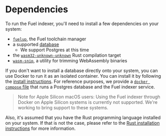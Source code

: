 # Dependencies

To run the Fuel indexer, you'll need to install a few dependencies on your system:

- [`fuelup`](./fuelup.md), the Fuel toolchain manager
- a supported [database](./database.md)
  - We support Postgres at this time
- the [`wasm32-unknown-unknown`](./wasm.md) Rust compilation target
- [`wasm-snip`](./wasm.md), a utility for trimming WebAssembly binaries

If you don't want to install a database directly onto your system, you can use Docker to run it as an isolated container. You can install it by following the [install instructions](https://docs.docker.com/get-docker/). For reference purposes, we provide a [`docker compose` file](https://github.com/FuelLabs/fuel-indexer/blob/master/scripts/docker-compose.yaml) that runs a Postgres database and the Fuel indexer service.

> Note for Apple Silicon macOS users: Using the Fuel indexer through Docker on Apple Silicon systems is currently not supported. We're working to bring support to these systems.

Also, it's assumed that you have the Rust programming language installed on your system. If that is not the case, please refer to the [Rust installation instructions](https://www.rust-lang.org/tools/install) for more information.
